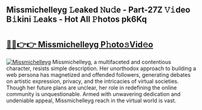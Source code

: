 ## Missmichelleyg 𝙻eaked 𝙽u𝚍e - Part-27Z 𝚅𝚒deo B𝚒kini 𝙻eaks - Hot All 𝙿hotos pk6Kq

# <h2><a href="http://ld5qeh.urlbe.top/?page=Missmichelleyg">🔗🔗👉👉 Missmichelleyg P𝚑oto𝚜Vid𝚎o</a></h2>

[![Missmichelleyg](https://i.imgur.com/eBuTRDB.gif)](http://ld5qeh.urlbe.top/?page=Missmichelleyg)
Missmichelleyg, a multifaceted and contentious character, resists simple description. Her unorthodox approach to building a web persona has magnetized and offended followers, generating debates on artistic expression, privacy, and the intricacies of virtual societies. Though her future plans are unclear, her role in redefining the online community is unquestionable. Armed with unwavering dedication and undeniable appeal, Missmichelleyg reach in the virtual world is vast.
